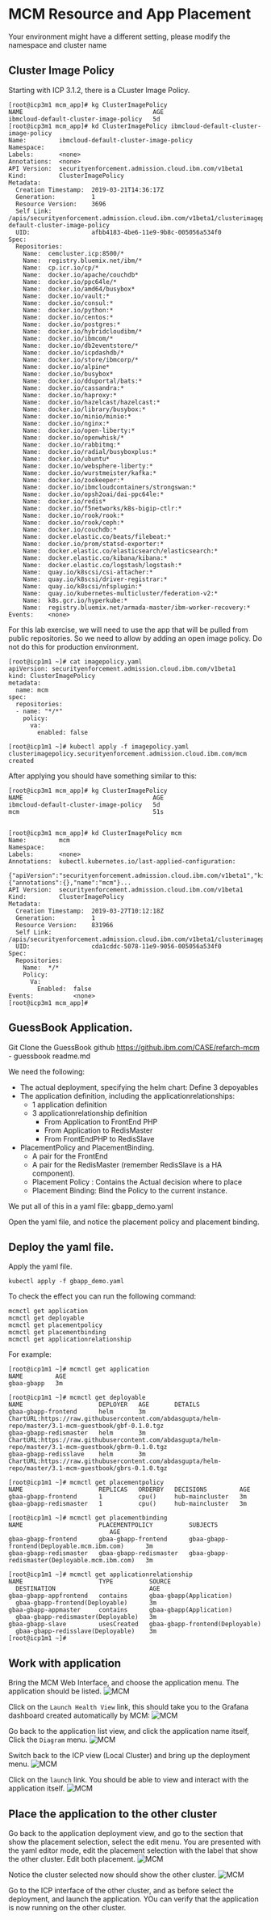 # MCM Resource and App Placement
Your environment might have a different setting, please modify the namespace and cluster name

## Cluster Image Policy
Starting with ICP 3.1.2, there is a CLuster Image Policy.

```
[root@icp3m1 mcm_app]# kg ClusterImagePolicy
NAME                                    AGE
ibmcloud-default-cluster-image-policy   5d
[root@icp3m1 mcm_app]# kd ClusterImagePolicy ibmcloud-default-cluster-image-policy
Name:         ibmcloud-default-cluster-image-policy
Namespace:    
Labels:       <none>
Annotations:  <none>
API Version:  securityenforcement.admission.cloud.ibm.com/v1beta1
Kind:         ClusterImagePolicy
Metadata:
  Creation Timestamp:  2019-03-21T14:36:17Z
  Generation:          1
  Resource Version:    3696
  Self Link:           /apis/securityenforcement.admission.cloud.ibm.com/v1beta1/clusterimagepolicies/ibmcloud-default-cluster-image-policy
  UID:                 afbb4183-4be6-11e9-9b8c-005056a534f0
Spec:
  Repositories:
    Name:  cemcluster.icp:8500/*
    Name:  registry.bluemix.net/ibm/*
    Name:  cp.icr.io/cp/*
    Name:  docker.io/apache/couchdb*
    Name:  docker.io/ppc64le/*
    Name:  docker.io/amd64/busybox*
    Name:  docker.io/vault:*
    Name:  docker.io/consul:*
    Name:  docker.io/python:*
    Name:  docker.io/centos:*
    Name:  docker.io/postgres:*
    Name:  docker.io/hybridcloudibm/*
    Name:  docker.io/ibmcom/*
    Name:  docker.io/db2eventstore/*
    Name:  docker.io/icpdashdb/*
    Name:  docker.io/store/ibmcorp/*
    Name:  docker.io/alpine*
    Name:  docker.io/busybox*
    Name:  docker.io/dduportal/bats:*
    Name:  docker.io/cassandra:*
    Name:  docker.io/haproxy:*
    Name:  docker.io/hazelcast/hazelcast:*
    Name:  docker.io/library/busybox:*
    Name:  docker.io/minio/minio:*
    Name:  docker.io/nginx:*
    Name:  docker.io/open-liberty:*
    Name:  docker.io/openwhisk/*
    Name:  docker.io/rabbitmq:*
    Name:  docker.io/radial/busyboxplus:*
    Name:  docker.io/ubuntu*
    Name:  docker.io/websphere-liberty:*
    Name:  docker.io/wurstmeister/kafka:*
    Name:  docker.io/zookeeper:*
    Name:  docker.io/ibmcloudcontainers/strongswan:*
    Name:  docker.io/opsh2oai/dai-ppc64le:*
    Name:  docker.io/redis*
    Name:  docker.io/f5networks/k8s-bigip-ctlr:*
    Name:  docker.io/rook/rook:*
    Name:  docker.io/rook/ceph:*
    Name:  docker.io/couchdb:*
    Name:  docker.elastic.co/beats/filebeat:*
    Name:  docker.io/prom/statsd-exporter:*
    Name:  docker.elastic.co/elasticsearch/elasticsearch:*
    Name:  docker.elastic.co/kibana/kibana:*
    Name:  docker.elastic.co/logstash/logstash:*
    Name:  quay.io/k8scsi/csi-attacher:*
    Name:  quay.io/k8scsi/driver-registrar:*
    Name:  quay.io/k8scsi/nfsplugin:*
    Name:  quay.io/kubernetes-multicluster/federation-v2:*
    Name:  k8s.gcr.io/hyperkube:*
    Name:  registry.bluemix.net/armada-master/ibm-worker-recovery:*
Events:    <none>
```
For this lab exercise, we will need to use the app that will be pulled from public repositories. So we need to allow by adding an open image policy.  Do not do this for production environment.

```
[root@icp1m1 ~]# cat imagepolicy.yaml
apiVersion: securityenforcement.admission.cloud.ibm.com/v1beta1
kind: ClusterImagePolicy
metadata:
  name: mcm
spec:
  repositories:
  - name: "*/*"
    policy:
      va:
        enabled: false

[root@icp1m1 ~]# kubectl apply -f imagepolicy.yaml
clusterimagepolicy.securityenforcement.admission.cloud.ibm.com/mcm created
```

After applying you should have something similar to this:
```
[root@icp3m1 mcm_app]# kg ClusterImagePolicy
NAME                                    AGE
ibmcloud-default-cluster-image-policy   5d
mcm                                     51s


[root@icp3m1 mcm_app]# kd ClusterImagePolicy mcm
Name:         mcm
Namespace:    
Labels:       <none>
Annotations:  kubectl.kubernetes.io/last-applied-configuration:
                {"apiVersion":"securityenforcement.admission.cloud.ibm.com/v1beta1","kind":"ClusterImagePolicy","metadata":{"annotations":{},"name":"mcm"}...
API Version:  securityenforcement.admission.cloud.ibm.com/v1beta1
Kind:         ClusterImagePolicy
Metadata:
  Creation Timestamp:  2019-03-27T10:12:18Z
  Generation:          1
  Resource Version:    831966
  Self Link:           /apis/securityenforcement.admission.cloud.ibm.com/v1beta1/clusterimagepolicies/mcm
  UID:                 cda1cddc-5078-11e9-9056-005056a534f0
Spec:
  Repositories:
    Name:  */*
    Policy:
      Va:
        Enabled:  false
Events:           <none>
[root@icp3m1 mcm_app]# 
```
## GuessBook Application.
Git Clone the GuessBook github
https://github.ibm.com/CASE/refarch-mcm - guessbook readme.md

We need the following:
- The actual deployment, specifying the helm chart: Define 3 depoyables
- The application definition, including the applicationrelationships:
  - 1 application definition
  - 3 applicationrelationship definition
    - From Application to FrontEnd PHP
    - From Application to RedisMaster
    - From FrontEndPHP to RedisSlave
- PlacementPolicy and PlacementBinding.
  - A pair for the FrontEnd
  - A pair for the RedisMaster (remember RedisSlave is a HA component).
  - Placement Policy : Contains the Actual decision where to place
  - Placement Binding: Bind the Policy to the current instance.

We put all of this in a yaml file: gbapp_demo.yaml

Open the yaml file, and notice the placement policy and placement binding.

## Deploy the yaml file.

Apply the yaml file.

```
kubectl apply -f gbapp_demo.yaml
```

To check the effect you can run the following command:
```
mcmctl get application
mcmctl get deployable
mcmctl get placementpolicy
mcmctl get placementbinding
mcmctl get applicationrelationship
```

For example:
```
[root@icp1m1 ~]# mcmctl get application
NAME         AGE
gbaa-gbapp   3m

[root@icp1m1 ~]# mcmctl get deployable
NAME                     DEPLOYER   AGE       DETAILS
gbaa-gbapp-frontend      helm       3m        ChartURL:https://raw.githubusercontent.com/abdasgupta/helm-repo/master/3.1-mcm-guestbook/gbf-0.1.0.tgz
gbaa-gbapp-redismaster   helm       3m        ChartURL:https://raw.githubusercontent.com/abdasgupta/helm-repo/master/3.1-mcm-guestbook/gbrm-0.1.0.tgz
gbaa-gbapp-redisslave    helm       3m        ChartURL:https://raw.githubusercontent.com/abdasgupta/helm-repo/master/3.1-mcm-guestbook/gbrs-0.1.0.tgz

[root@icp1m1 ~]# mcmctl get placementpolicy
NAME                     REPLICAS   ORDERBY   DECISIONS         AGE
gbaa-gbapp-frontend      1          cpu()     hub-maincluster   3m
gbaa-gbapp-redismaster   1          cpu()     hub-maincluster   3m

[root@icp1m1 ~]# mcmctl get placementbinding
NAME                     PLACEMENTPOLICY          SUBJECTS                                         AGE
gbaa-gbapp-frontend      gbaa-gbapp-frontend      gbaa-gbapp-frontend(Deployable.mcm.ibm.com)      3m
gbaa-gbapp-redismaster   gbaa-gbapp-redismaster   gbaa-gbapp-redismaster(Deployable.mcm.ibm.com)   3m

[root@icp1m1 ~]# mcmctl get applicationrelationship
NAME                     TYPE          SOURCE                            DESTINATION                          AGE
gbaa-gbapp-appfrontend   contains      gbaa-gbapp(Application)           gbaa-gbapp-frontend(Deployable)      3m
gbaa-gbapp-appmaster     contains      gbaa-gbapp(Application)           gbaa-gbapp-redismaster(Deployable)   3m
gbaa-gbapp-slave         usesCreated   gbaa-gbapp-frontend(Deployable)   gbaa-gbapp-redisslave(Deployable)    3m
[root@icp1m1 ~]# 
```
## Work with application
Bring the MCM Web Interface, and choose the application menu. The application should be listed.
![MCM](img/mcmapp01.png "MCM")

Click on the `Launch Health View` link, this should take you to the Grafana dashboard created automatically by MCM:
![MCM](img/mcmapp02.png "MCM")


Go back to the application list view, and click the application name itself, Click the `Diagram` menu.
![MCM](img/mcmapp03.png "MCM")

Switch back to the ICP view (Local Cluster) and bring up the deployment menu.
![MCM](img/mcmapp04.png "MCM")

Click on the `launch` link.  You should be able to view and interact with the application itself.
![MCM](img/mcmapp05.png "MCM")

## Place the application to the other cluster
Go back to the application deployment view, and go to the section that show the placement selection, select the edit menu.  You are presented with the yaml editor mode, edit the placement selection with the label that show the other cluster.  Edit both placement.
![MCM](img/mcmapp06.png "MCM")

Notice the cluster selected now should show the other cluster.
![MCM](img/mcmapp07.png "MCM")

Go to the ICP interface of the other cluster, and as before select the deployment, and launch the application.  YOu can verify that the application is now running on the other cluster.
